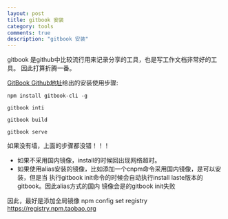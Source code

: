 ```yaml
---
layout: post
title: gitbook 安装
category: tools
comments: true
description: "gitbook 安装"
---
```



gitbook 是github中比较流行用来记录分享的工具，也是写工作文档非常好的工具。
因此打算折腾一番。

[GitBook Github地址](https://github.com/GitbookIO/gitbook)给出的安装使用步骤:

```
npm install gitbook-cli -g

gitbook inti

gitbook build

gitbook serve

```


如果没有墙，上面的步骤都没错！！！

*   如果不采用国内镜像，install的时候回出现网络超时。
*   如果使用alias安装的镜像，比如添加一个cnpm命令采用国内镜像，是可以安装，但是当
执行gitbook init命令的时候会自动执行install laste版本的gitbook。因此alias方式的国内
镜像会是的gitbook init失败

因此，最好是添加全局镜像
npm config set registry https://registry.npm.taobao.org


